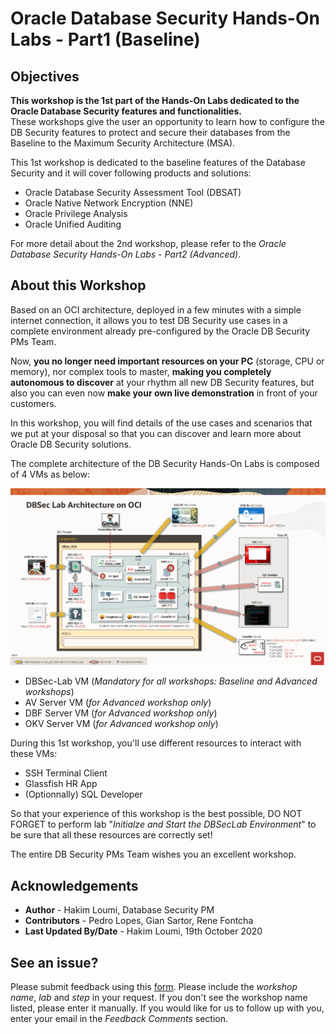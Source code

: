 # Oracle Database Security Hands-On Labs - Part1 (Baseline)

## Objectives
**This workshop is the 1st part of the Hands-On Labs dedicated to the Oracle Database Security features and functionalities.**<br>
These workshops give the user an opportunity to learn how to configure the DB Security features to protect and secure their databases from the Baseline to the Maximum Security Architecture (MSA).

This 1st workshop is dedicated to the baseline features of the Database Security and it will cover following products and solutions:
- Oracle Database Security Assessment Tool (DBSAT)
- Oracle Native Network Encryption (NNE)
- Oracle Privilege Analysis
- Oracle Unified Auditing

For more detail about the 2nd workshop, please refer to the *Oracle Database Security Hands-On Labs - Part2 (Advanced)*.

## About this Workshop

Based on an OCI architecture, deployed in a few minutes with a simple internet connection, it allows you to test DB Security use cases in a complete environment already pre-configured by the Oracle DB Security PMs Team.

Now, **you no longer need important resources on your PC** (storage, CPU or memory), nor complex tools to master, **making you completely autonomous to discover** at your rhythm all new DB Security features, but also you can even now **make your own live demonstration** in front of your customers.

In this workshop, you will find details of the use cases and scenarios that we put at your disposal so that you can discover and learn more about Oracle DB Security solutions.

The complete architecture of the DB Security Hands-On Labs is composed of 4 VMs as below:

![](./images/dbseclab-v3-archi.png)

- DBSec-Lab VM (*Mandatory for all workshops: Baseline and Advanced workshops*)
- AV Server VM (*for Advanced workshop only*)
- DBF Server VM (*for Advanced workshop only*)
- OKV Server VM (*for Advanced workshop only*)

During this 1st workshop, you'll use different resources to interact with these VMs:
- SSH Terminal Client
- Glassfish HR App
- (Optionnally) SQL Developer

So that your experience of this workshop is the best possible, DO NOT FORGET to perform lab "*Initialze and Start the DBSecLab Environment*" to be sure that all these resources are correctly set!

The entire DB Security PMs Team wishes you an excellent workshop.

## Acknowledgements
- **Author** - Hakim Loumi, Database Security PM
- **Contributors** - Pedro Lopes, Gian Sartor, Rene Fontcha
- **Last Updated By/Date** - Hakim Loumi, 19th October 2020

## See an issue?
Please submit feedback using this [form](https://apexapps.oracle.com/pls/apex/f?p=133:1:::::P1_FEEDBACK:1). Please include the *workshop name*, *lab* and *step* in your request.  If you don't see the workshop name listed, please enter it manually. If you would like for us to follow up with you, enter your email in the *Feedback Comments* section.

